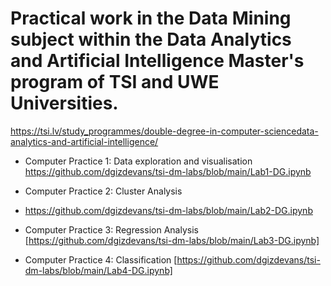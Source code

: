# Practical work in the Data Mining subject within the Data Analytics and Artificial Intelligence Master's program of TSI and UWE Universities. 

https://tsi.lv/study_programmes/double-degree-in-computer-sciencedata-analytics-and-artificial-intelligence/

- Computer Practice 1: Data exploration and visualisation
  https://github.com/dgizdevans/tsi-dm-labs/blob/main/Lab1-DG.ipynb

- Computer Practice 2: Cluster Analysis
- https://github.com/dgizdevans/tsi-dm-labs/blob/main/Lab2-DG.ipynb

- Computer Practice 3: Regression Analysis [https://github.com/dgizdevans/tsi-dm-labs/blob/main/Lab3-DG.ipynb]

- Computer Practice 4: Classification [https://github.com/dgizdevans/tsi-dm-labs/blob/main/Lab4-DG.ipynb]

